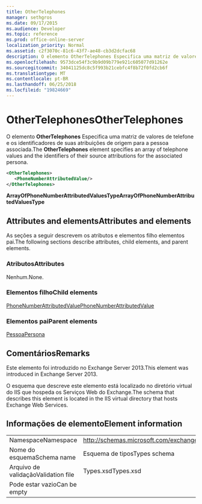 ```yaml
---
title: OtherTelephones
manager: sethgros
ms.date: 09/17/2015
ms.audience: Developer
ms.topic: reference
ms.prod: office-online-server
localization_priority: Normal
ms.assetid: c2f3070c-81c6-43f7-ae48-cb3d2dcfac68
description: O elemento OtherTelephones Especifica uma matriz de valores de telefone e os identificadores de suas atribuições de origem para a pessoa associada.
ms.openlocfilehash: 9573dce54f3c9b9d09b779e921c605077d91262e
ms.sourcegitcommit: 34041125dc8c5f993b21cebfc4f8b72f0fd2cb6f
ms.translationtype: MT
ms.contentlocale: pt-BR
ms.lasthandoff: 06/25/2018
ms.locfileid: "19824669"
---
```

# <a name="othertelephones"></a><span data-ttu-id="0d2d1-103">OtherTelephones</span><span class="sxs-lookup"><span data-stu-id="0d2d1-103">OtherTelephones</span></span>

<span data-ttu-id="0d2d1-104">O elemento **OtherTelephones** Especifica uma matriz de valores de telefone e os identificadores de suas atribuições de origem para a pessoa associada.</span><span class="sxs-lookup"><span data-stu-id="0d2d1-104">The **OtherTelephones** element specifies an array of telephone values and the identifiers of their source attributions for the associated persona.</span></span> 
  
```XML
<OtherTelephones>
   <PhoneNumberAttributedValue/>
</OtherTelephones>

```

 <span data-ttu-id="0d2d1-105">**ArrayOfPhoneNumberAttributedValuesType**</span><span class="sxs-lookup"><span data-stu-id="0d2d1-105">**ArrayOfPhoneNumberAttributedValuesType**</span></span>
## <a name="attributes-and-elements"></a><span data-ttu-id="0d2d1-106">Attributes and elements</span><span class="sxs-lookup"><span data-stu-id="0d2d1-106">Attributes and elements</span></span>

<span data-ttu-id="0d2d1-107">As seções a seguir descrevem os atributos e elementos filho elementos pai.</span><span class="sxs-lookup"><span data-stu-id="0d2d1-107">The following sections describe attributes, child elements, and parent elements.</span></span>
  
### <a name="attributes"></a><span data-ttu-id="0d2d1-108">Atributos</span><span class="sxs-lookup"><span data-stu-id="0d2d1-108">Attributes</span></span>

<span data-ttu-id="0d2d1-109">Nenhum.</span><span class="sxs-lookup"><span data-stu-id="0d2d1-109">None.</span></span>
  
### <a name="child-elements"></a><span data-ttu-id="0d2d1-110">Elementos filho</span><span class="sxs-lookup"><span data-stu-id="0d2d1-110">Child elements</span></span>

[<span data-ttu-id="0d2d1-111">PhoneNumberAttributedValue</span><span class="sxs-lookup"><span data-stu-id="0d2d1-111">PhoneNumberAttributedValue</span></span>](phonenumberattributedvalue.md)
  
### <a name="parent-elements"></a><span data-ttu-id="0d2d1-112">Elementos pai</span><span class="sxs-lookup"><span data-stu-id="0d2d1-112">Parent elements</span></span>

[<span data-ttu-id="0d2d1-113">Pessoa</span><span class="sxs-lookup"><span data-stu-id="0d2d1-113">Persona</span></span>](persona.md)
  
## <a name="remarks"></a><span data-ttu-id="0d2d1-114">Comentários</span><span class="sxs-lookup"><span data-stu-id="0d2d1-114">Remarks</span></span>

<span data-ttu-id="0d2d1-115">Este elemento foi introduzido no Exchange Server 2013.</span><span class="sxs-lookup"><span data-stu-id="0d2d1-115">This element was introduced in Exchange Server 2013.</span></span>
  
<span data-ttu-id="0d2d1-116">O esquema que descreve este elemento está localizado no diretório virtual do IIS que hospeda os Serviços Web do Exchange.</span><span class="sxs-lookup"><span data-stu-id="0d2d1-116">The schema that describes this element is located in the IIS virtual directory that hosts Exchange Web Services.</span></span>
  
## <a name="element-information"></a><span data-ttu-id="0d2d1-117">Informações de elemento</span><span class="sxs-lookup"><span data-stu-id="0d2d1-117">Element information</span></span>

|||
|:-----|:-----|
|<span data-ttu-id="0d2d1-118">Namespace</span><span class="sxs-lookup"><span data-stu-id="0d2d1-118">Namespace</span></span>  <br/> |http://schemas.microsoft.com/exchange/services/2006/types  <br/> |
|<span data-ttu-id="0d2d1-119">Nome do esquema</span><span class="sxs-lookup"><span data-stu-id="0d2d1-119">Schema name</span></span>  <br/> |<span data-ttu-id="0d2d1-120">Esquema de tipos</span><span class="sxs-lookup"><span data-stu-id="0d2d1-120">Types schema</span></span>  <br/> |
|<span data-ttu-id="0d2d1-121">Arquivo de validação</span><span class="sxs-lookup"><span data-stu-id="0d2d1-121">Validation file</span></span>  <br/> |<span data-ttu-id="0d2d1-122">Types.xsd</span><span class="sxs-lookup"><span data-stu-id="0d2d1-122">Types.xsd</span></span>  <br/> |
|<span data-ttu-id="0d2d1-123">Pode estar vazio</span><span class="sxs-lookup"><span data-stu-id="0d2d1-123">Can be empty</span></span>  <br/> ||
   

